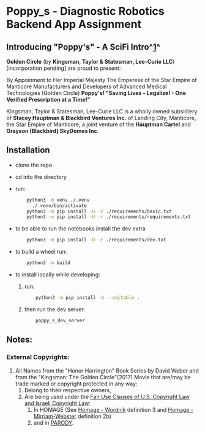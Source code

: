 # Poppy_s - Diagnostic Robotics Backend App Assignment

## Introducing "Poppy's" - A SciFi Intro^[1](#notes)^

**Golden Circle** (by **Kingsman, Taylor & Statesman, Lee-Curie LLC**) [incorporation pending] are proud to present:

By Appoinment to Her Imperial Majesty The Emperess of the Star Empire of Manticore
Manufacturers and Developers of Advanced Medical Technologies (Golden Circle)
**Poppy's!  "Saving Lives - Legalize! - One Verified Prescription at a Time!"**

Kingsman, Taylor & Statesman, Lee-Curie LLC is a wholly owned subsidiery of **Stacey Hauptman & Blackbird Ventures Inc.**
of Landing City, Manticore, the Star Empire of Manticore;
a joint venture of the **Hauptman Cartel** and **Grayson (Blackbird) SkyDomes Inc**.

## Installation

- clone the repo
- cd into the directory
- run:
  
    ```bash
        python3 -m venv ./.venv
        . ./.venv/bin/activate
        python3 -m pip install -U -r ./requirements/basic.txt
        python3 -m pip install -U -r ./requirements/requirements.txt
    ```

- to be able to run the notebooks install the dev extra

    ```bash
        python3 -m pip install -U -r ./requirements/dev.txt
    ```

- to build a wheel run:

    ```bash
        python3 -m build
    ```

- to install locally while developing:
    1. run:

        ```bash
            python3 -m pip install -U --editable .
        ```

    2. then run the dev server:

        ```bash
            poppy_s_dev_server
        ```

## Notes:

### External Copyrights:

1. All Names from the "Honor Harrington" Book Series by David Weber and from the "Kingsman: The Golden Circle"(2017) Movie that are/may be trade marked or copyright protected in any way:
    1. Belong to their respective owners,
    2. Are being used under the [Fair Use Clauses of U.S. Copyright Law and Israeli Copyright Law](https://en.wikipedia.org/wiki/Fair_use):
       1. In HOMAGE (See [Homage - Wordnik](https://www.wordnik.com/words/homage) definition 3 and [Homage - Mirriam-Webster](https://www.merriam-webster.com/dictionary/homage) definition 2b)
       2. and in [PARODY](https://en.wikipedia.org/wiki/Parody).